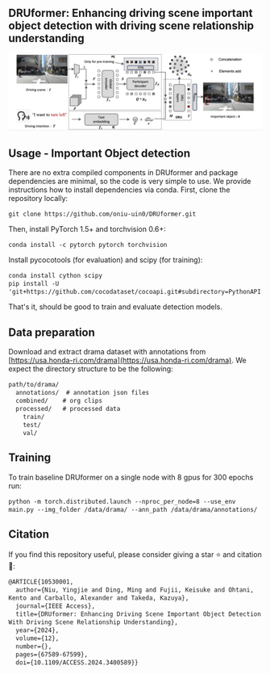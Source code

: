 ## DRUformer: Enhancing driving scene important object detection with driving scene relationship understanding
![DRUformer](https://github.com/oniu-uin0/DRUformer/blob/main/druformer.png)

## Usage - Important Object detection
There are no extra compiled components in DRUformer and package dependencies are minimal,
so the code is very simple to use. We provide instructions how to install dependencies via conda.
First, clone the repository locally:
```
git clone https://github.com/oniu-uin0/DRUformer.git
```
Then, install PyTorch 1.5+ and torchvision 0.6+:
```
conda install -c pytorch pytorch torchvision
```
Install pycocotools (for evaluation) and scipy (for training):
```
conda install cython scipy
pip install -U 'git+https://github.com/cocodataset/cocoapi.git#subdirectory=PythonAPI'
```
That's it, should be good to train and evaluate detection models.

## Data preparation

Download and extract drama dataset with annotations from
[https://usa.honda-ri.com/drama](https://usa.honda-ri.com/drama).
We expect the directory structure to be the following:
```
path/to/drama/
  annotations/  # annotation json files
  combined/    # org clips
  processed/   # processed data
    train/
    test/
    val/
```
## Training
To train baseline DRUformer on a single node with 8 gpus for 300 epochs run:
```
python -m torch.distributed.launch --nproc_per_node=8 --use_env main.py --img_folder /data/drama/ --ann_path /data/drama/annotations/
```
## Citation
If you find this repository useful, please consider giving a star ⭐ and citation 🦖:
```
@ARTICLE{10530001,
  author={Niu, Yingjie and Ding, Ming and Fujii, Keisuke and Ohtani, Kento and Carballo, Alexander and Takeda, Kazuya},
  journal={IEEE Access}, 
  title={DRUformer: Enhancing Driving Scene Important Object Detection With Driving Scene Relationship Understanding}, 
  year={2024},
  volume={12},
  number={},
  pages={67589-67599},
  doi={10.1109/ACCESS.2024.3400589}}
```

